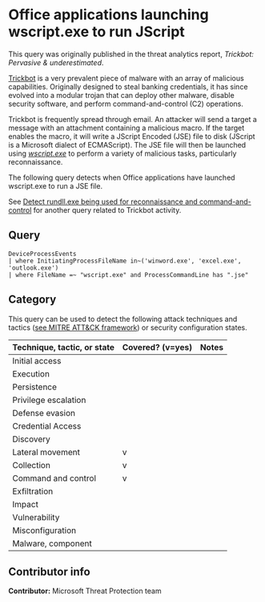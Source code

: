 # Office applications launching wscript.exe to run JScript

This query was originally published in the threat analytics report, *Trickbot: Pervasive & underestimated*.

[Trickbot](https://attack.mitre.org/software/S0266/) is a very prevalent piece of malware with an array of malicious capabilities. Originally designed to steal banking credentials, it has since evolved into a modular trojan that can deploy other malware, disable security software, and perform command-and-control (C2) operations.

Trickbot is frequently spread through email. An attacker will send a target a message with an attachment containing a malicious macro. If the target enables the macro, it will write a JScript Encoded (JSE) file to disk (JScript is a Microsoft dialect of ECMAScript). The JSE file will then be launched using *[wscript.exe](https://docs.microsoft.com/en-us/windows-server/administration/windows-commands/wscript)* to perform a variety of malicious tasks, particularly reconnaissance.

The following query detects when Office applications have launched wscript.exe to run a JSE file.

See [Detect rundll.exe being used for reconnaissance and command-and-control](../Command%20and%20Control/recon-with-rundll.md) for another query related to Trickbot activity.

## Query

```Kusto
DeviceProcessEvents 
| where InitiatingProcessFileName in~('winword.exe', 'excel.exe', 'outlook.exe') 
| where FileName =~ "wscript.exe" and ProcessCommandLine has ".jse" 
```

## Category

This query can be used to detect the following attack techniques and tactics ([see MITRE ATT&CK framework](https://attack.mitre.org/)) or security configuration states.

| Technique, tactic, or state | Covered? (v=yes) | Notes |
|-|-|-|
| Initial access |  |  |
| Execution |  |  |
| Persistence |  |  |
| Privilege escalation |  |  |
| Defense evasion |  |  |
| Credential Access |  |  |
| Discovery |  |  |
| Lateral movement | v |  |
| Collection | v |  |
| Command and control | v |  |
| Exfiltration |  |  |
| Impact |  |  |
| Vulnerability |  |  |
| Misconfiguration |  |  |
| Malware, component |  |  |

## Contributor info

**Contributor:** Microsoft Threat Protection team
